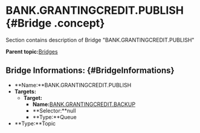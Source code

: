# BANK.GRANTINGCREDIT.PUBLISH {#Bridge .concept}

Section contains description of Bridge "BANK.GRANTINGCREDIT.PUBLISH"

**Parent topic:**[Bridges](../../../../../../modules/emsdemo_Enterprise/dita/servers/ems/Bridges/Bridges.md)

## Bridge Informations: {#BridgeInformations}

-   **Name:**BANK.GRANTINGCREDIT.PUBLISH
-   **Targets:**
    -   **Target:**
        -   **Name:**[BANK.GRANTINGCREDIT.BACKUP](../Queues/BANK.GRANTINGCREDIT.BACKUP.queue.md)
        -   **Selector:**null
        -   **Type:**Queue
-   **Type:**Topic

